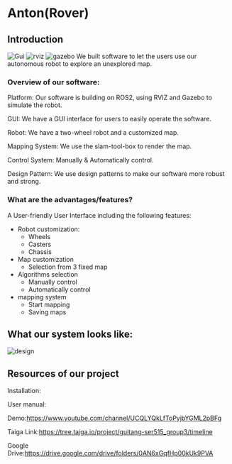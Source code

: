 # Anton(Rover)

## Introduction
![Gui](https://user-images.githubusercontent.com/89811597/163657796-639491a7-e4af-4c70-bc4f-a620c36803ac.png)
![rviz](https://user-images.githubusercontent.com/89811597/163657575-141063e9-06a6-474c-b56c-3fd7604cbe06.png)
![gazebo](https://user-images.githubusercontent.com/89811597/163657577-a81c22cb-7ec5-4a9a-8feb-c337179de5db.png)
We built software to let the users use our autonomous robot to explore an unexplored map.
### Overview of our software:
Platform: Our software is building on ROS2, using RVIZ and Gazebo to simulate the robot.

GUI: We have a GUI interface for users to easily operate the software.

Robot: We have a two-wheel robot and a customized map.

Mapping System: We use the slam-tool-box to render the map.

Control System: Manually & Automatically control.

Design Pattern: We use design patterns to make our software more robust and strong.

### What are the advantages/features?
A User-friendly User Interface including the following features: 

- Robot customization:
  - Wheels
  - Casters
  - Chassis
- Map customization
  - Selection from 3 fixed map
- Algorithms selection
  - Manually control
  - Automatically control 
- mapping system
  - Start mapping
  - Saving maps

## What our system looks like:

![design](https://user-images.githubusercontent.com/89811597/163655268-fcc63942-5e20-4d38-af66-1957812b17e3.png)

## Resources of our project

Installation:

User manual:

Demo:https://www.youtube.com/channel/UCQLYQkLfToPyjbYGML2pBFg

Taiga Link:https://tree.taiga.io/project/guitang-ser515_group3/timeline

Google Drive:https://drive.google.com/drive/folders/0AN6xGqfHp00kUk9PVA
